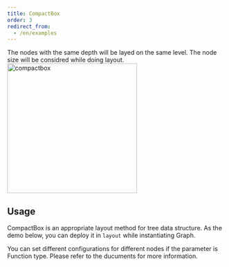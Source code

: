 ```yaml
---
title: CompactBox
order: 3
redirect_from:
  - /en/examples
---
```


The nodes with the same depth will be layed on the same level. The node size will be considred while doing layout. <br /> <img src='https://gw.alipayobjects.com/mdn/rms_f8c6a0/afts/img/A*z-ESRoHTpvIAAAAAAAAAAABkARQnAQ' alt='compactbox' width='300'/>

## Usage

CompactBox is an appropriate layout method for tree data structure. As the demo below, you can deploy it in `layout` while instantiating Graph.

You can set different configurations for different nodes if the parameter is Function type. Please refer to the ducuments for more information.
